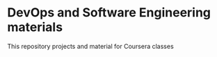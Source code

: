 # DevOps and Software Engineering materials
This repository projects and material for Coursera classes
